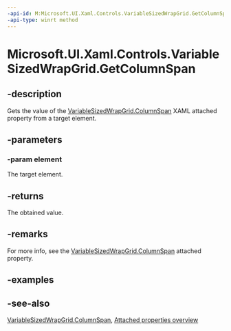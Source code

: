 ```yaml
---
-api-id: M:Microsoft.UI.Xaml.Controls.VariableSizedWrapGrid.GetColumnSpan(Microsoft.UI.Xaml.UIElement)
-api-type: winrt method
---
```


<!-- Method syntax
public int GetColumnSpan(Windows.UI.Xaml.UIElement element)
-->

# Microsoft.UI.Xaml.Controls.VariableSizedWrapGrid.GetColumnSpan

## -description
Gets the value of the [VariableSizedWrapGrid.ColumnSpan](variablesizedwrapgrid_columnspanproperty.md) XAML attached property from a target element.

## -parameters
### -param element
The target element.

## -returns
The obtained value.

## -remarks
For more info, see the [VariableSizedWrapGrid.ColumnSpan](variablesizedwrapgrid_columnspanproperty.md) attached property.

## -examples

## -see-also

[VariableSizedWrapGrid.ColumnSpan](variablesizedwrapgrid_columnspanproperty.md), [Attached properties overview](/windows/uwp/xaml-platform/attached-properties-overview)

